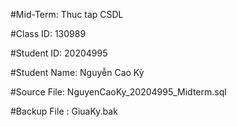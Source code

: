 #Mid-Term: Thuc tap CSDL 

#Class ID: 130989

#Student ID: 20204995

#Student Name: Nguyễn Cao Kỳ

#Source File: NguyenCaoKy_20204995_Midterm.sql 
 
#Backup File : GiuaKy.bak
